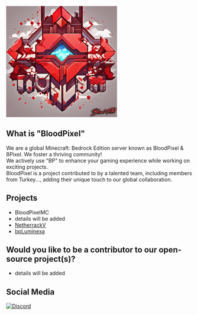 <img src="https://raw.githubusercontent.com/blood-pixel/.github/main/bplogo.png" alt="image" width="300" height="auto">

## What is "BloodPixel"
We are a global Minecraft: Bedrock Edition server known as BloodPixel & BPixel. We foster a thriving community! <br/>
We actively use "BP" to enhance your gaming experience while working on exciting projects. <br/>
BloodPixel is a project contributed to by a talented team, including members from Turkey..., adding their unique touch to our global collaboration.

## Projects

- BloodPixelMC
 - details will be added
- [NetherrackV](https://github.com/blood-pixel/Netherrack)
- [bpLuminexa](#)

## Would you like to be a contributor to our open-source project(s)?
* details will be added

## Social Media
<a href="https://discord.gg/j7TX2vyWqH"><img src="https://img.shields.io/discord/1180620664110067712?label=discord&color=7289DA&logo=discord" alt="Discord" /></a>
